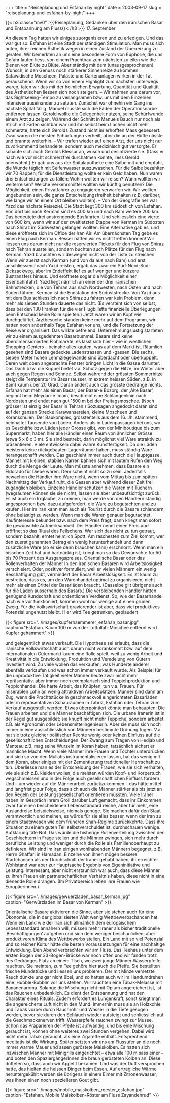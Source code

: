 +++
title = "Reiseplanung und Esfahan by night"
date = 2003-09-17
slug = "reiseplanung-und-esfahan-by-night"
+++

{{< h3 class="mv0" >}}Reiseplanung, Gedanken über den iranischen Basar und Entspannung am Fluss{{< /h3 >}}
17\. September

An diesem Tag hatten wir einiges zuorganisieren und zu erledigen. Und das war gut so. Esfahan ist eine Stadt der ständigen Stimulation. Man muss sich hüten, ihrer reichen Ästhetik wegen in einen Zustand der Überreizung zu geraten. Wir bemerkten an uns eine besondere Form von Euphorie, die uns Gefahr laufen liess, von einem Prachtbau zum nächsten zu eilen wie die Bienen von Blüte zu Blüte. Aber ständig mit dem (unausgesprochenen) Wunsch, in den Genuss noch stärkerer Sinnenreize zu kommen. Safawidische Moscheen, Paläste und Gartenanlagen wirken in der Tat berauschend. Wenn wir so von einem Highlight zum nächsten unterwegs waren, taten wir das mit der heimlichen Erwartung, Quantität und Qualität des Ästhetischen liessen sich noch steigern. – Wir nahmen uns darum vor, das Sightseeing-Tempo zu verlangsamen bzw. uns mit dem Einzelnen intensiver auseinander zu setzten.
Zunächst war ohnehin ein Gang ins nächste Spital fällig. Manuel musste sich die Fäden der Operationsnarbe entfernen lassen. Gerold wollte die Gelegenheit nutzen, seine Schürfwunde einem Arzt zu zeigen. Während der Schnitt in Manuels Bauch nur noch als Strich mit Fäden sichtbar war und ihn selbst beim Lachen nicht mehr schmerzte, hatte sich Gerolds Zustand nicht im erhofften Mass gebessert. Zwar waren die meisten Schürfungen verheilt, aber die an der Hüfte nässte und brannte weiterhin. – Wir trafen wieder auf einen Arzt, der uns nicht nur zuvorkommend behandelte, sondern auch medizinisch gut versorgte. Er schaute sich auch Gerolds Blessur an, wusch und desinfizierte sie. (Dass er nach wie vor nicht schmerzfrei durchatmen konnte, liess Gerold unerwähnt.) Er gab uns aus der Spitalapotheke eine Salbe mit und empfahl, die Wunde täglich mit Seifenwasser auszuwaschen. Für die Salbe bezahlten wir 70 Rappen; für die Dienstleistung wollte er kein Geld haben.
Nun waren drei Entscheidungen zu fällen: Wohin wollten wir reisen? Wann wollten wir weiterreisen? Welche Verkehrsmittel wollten wir künftig benützen? Die Möglichkeit, einen Privatfahrer zu engagieren verwarfen wir. Wir wollten ungebunden sein, die ganze Entscheidungsfreiheit behalten (z.B. darüber, wie lange wir an einem Ort bleiben wollten). – Von der Geografie her war Yazd das nächste Reiseziel. Die Stadt liegt 300 km südöstlich von Esfahan. Von dort bis nach Kerman sind es 400 km und nach Bam weitere 200 km. Das bedeutete drei anstrengende Busfahrten. Und schliesslich eine vierte von 600 km, wenn wir auf der zweitletzten Etappe von Kerman im Südosten nach Shiraz im Südwesten gelangen wollten. Eine Alternative gab es, und diese eröffnete sich im Office der Iran Air. Am übernächsten Tag gebe es einen Flug nach Kerman. Besser hätten wir es nicht treffen können! Wir liessen uns darum nicht nur die reservierten Tickets für den Flug von Shiraz nach Tehran ausstellen, sondern buchten auch Plätze für den Flug nach Kerman. Yazd brauchten wir deswegen nicht von der Liste zu streichen. Wenn wir zuerst nach Kerman (und von da aus nach Bam) und erst anschliessend nach Yazd reisten, ergab das zwar ein Süd-Nord-Süd-Zickzackweg, aber im Endeffekt lief es auf weniger und kürzere Bustransfers hinaus. Und eröffnete sogar die Möglichkeit einer Eisenbahnfahrt. Yazd liegt nämlich an einer der drei iranischen Bahnstrecken, die von Tehran aus nach Nordwesten, nach Osten und nach Süden führen. Kerman ist die Endstation der Südoststrecke. Von Yazd aus mit dem Bus schliesslich nach Shiraz zu fahren war kein Problem, denn mehr als sieben Stunden dauerte das nicht. (Es versteht sich von selbst, dass bei den 130 Franken für die vier Flugbillette finanzielle Überlegungen beim Entscheid keine Rolle spielten.)
Jetzt waren wir im Kopf wie durchgelüftet. Arztbesuche standen keine mehr auf dem Programm, wir hatten noch anderthalb Tage Esfahan vor uns, und die Fortsetzung der Reise war organisiert. Das wirkte befreiend. Unternehmungslustig starteten wir zu einem ausgedehnten Basarbummel.
Basare sind keine überdimensionierten Flohmärkte, es lässt sich hier – wie in westlichen Shopping-Centers – beinahe alles kaufen, was auf dem Markt ist. Räumlich gesehen sind Basare gedeckte Ladenstrassen und -gassen. Die sechs, sieben Meter hohen Lehmziegelwände sind überdacht oder überkuppelt. Deren weit oben angebrachte Fenster bringen Licht in die Gasse darunter. Das Dach bzw. die Kuppel bietet v.a. Schutz gegen die Hitze, im Winter aber auch gegen Regen und Schnee. Selbst während der grössten Sommerhitze steigt die Temperatur im Basar (ausser im extrem heissen Süden, z.B. in Bam) kaum über 20 Grad. Daran ändert auch das grösste Gedränge nichts.
Esfahan hat mehr als einen Basar; der Bazar-é Bozorg, der ‚Alte Basar’, beginnt beim Meydan-é Imam, beschreibt eine Schlangenlinie nach Nordosten und endet nach gut 1500 m bei der Freitagsmoschee. (Noch grösser ist einzig der Basar in Tehran.) Sozusagen angedockt daran sind auf der ganzen Strecke Karawansereien, kleine Moscheen und Koranschulen. Der Baukomplex, grösstenteils aus dem 16. Jh. stammend, beinhaltet Tausende von Läden.
Anders als in Ladenpassagen bei uns, wo es Geschäfte bzw. Läden jeder Grösse gibt, von der Miniboutique bis zum Supermarkt, haben hier alle Händler einen Raum von ähnlicher Grösse (etwa 5 x 6 x 3 m). Sie sind bestrebt, darin möglichst viel Ware attraktiv zu präsentieren. Viele entwickeln dabei wahre Kunstfertigkeit.
Da die Läden meistens keine rückgebauten Lagerräumer haben, muss ständig Ware herangeschafft werden. Das geschieht immer auch durch die Hauptgasse. Männer mit kleinen, stabilen Karren bahnen sich mit lautem Rufen den Weg durch die Menge der Leute.
Man müsste annehmen, dass Basare ein Eldorado für Diebe wären. Dem scheint nicht so zu sein. Jedenfalls bewachen die Händler ihre Ware nicht, wenn vom Mittag bis zum späten Nachmittag der Verkauf ruht, die Gassen aber während dieser Zeit frei zugänglich bleiben. Einzelne Händler schützen die Waren mit Tüchern (wegräumen können sie sie nicht), lassen sie aber unbeaufsichtigt zurück.
Es ist auch ein Irrglaube, zu meinen, man werde von den Händlern ständig angesprochen bzw. dazu aufgefordert, die Ware zu begutachten und zu kaufen. Hier im Iran kann man auch als Tourist durch die Basare schlendern, ohne belästigt zu werden. Wenn man die Waren genauer begutachtet, Kaufinteresse bekundet bzw. nach dem Preis fragt, dann kriegt man sofort die gewünschte Aufmerksamkeit. Der Händler nennt einen Preis und eröffnet so das Ritual des Feilschens. Wer sich das nicht zu tun getraut, sondern bezahlt, erntet heimlich Spott. Am raschesten zum Ziel kommt, wer den zuerst genannten Betrag ein wenig herunterhandelt und dann zusätzliche Ware (so er sie denn brauchen kann) erschnorrt. Wenn man ein bisschen Zeit hat und hartnäckig ist, kriegt man so das Gewünschte für 50 bis 70 Prozent des Ausgangspreises.
Orientalische Basar oder das Rollenverhalten der Männer
In den iranischen Basaren wird Arbeitslosigkeit verschleiert. Oder, positiver formuliert, weil er vielen Männern ein wenig Beschäftigung gibt, vermindert der Basar Arbeitslosigkeit. Es ist kaum zu bestreiten, dass es, um den Warenhandel optimal zu organisieren, nicht mehr als einen Drittel der Basarläden braucht. (Dasselbe gilt übrigens auch für die Läden ausserhalb des Basars.) Die verbleibenden Händler hätten genügend Kundschaft und ordentlichen Verdienst. So, wie der Basarhandel nach wie vor funktioniert, kommen wohl nur wenige auf einen grünen Zweig. Für die Volkswirtschaft gravierender ist aber, dass viel produktives Potenzial ungenutzt bleibt. Hier wird Tee getrunken, geplaudert 

{{< figure src="../images/kupferhaemmerer_esfahan_basar.jpg" caption="Esfahan. Kaum 100 m von der Lotfollah-Moschee entfernt wird Kupfer gehämmert" >}}

und gelegentlich etwas verkauft. Die Hypothese sei erlaubt, dass die iranische Volkswirtschaft auch darum nicht vorankommt bzw. auf dem internationalen Gütermarkt kaum eine Rolle spielt, weil zu wenig Arbeit und Kreativität in die Entwicklung, Produktion und Veredelung von Gütern investiert wird. Zu viele wollen das verkaufen, was Hunderte anderer ebenfalls verkaufen und was schon immer verkauft wurde. Als Beispiel für die unproduktive Tätigkeit vieler Männer heute zwar nicht mehr repräsentativ, aber immer noch exemplarisch sind Teppichproduktion und Teppichhandel. Die harte Arbeit, das Knüpfen, tun v.a. Frauen. Für miserablen Lohn an wenig attraktiven Arbeitsplätzen. Männer sind dann am Zug, wenn die Prachtstücke in geschmackvoll eingerichteten Basarläden oder in repräsentativen Schauräumen in Tabriz, Esfahan oder Tehran zum Verkauf ausgestellt werden. Etwas überpointiert könnte man behaupten: Die Frauen arbeiten und die Männer beschäftigen sich.
Die urbane Iranerin ist in der Regel gut ausgebildet; sie knüpft nicht mehr Teppiche, sondern arbeitet z.B. als Agronomin oder Lebensmittelingenieurin. Aber sie muss sich noch immer in eine ausschliesslich von Männern bestimmte Ordnung fügen. V.a. hat sie trotz gleicher politischer Rechte wenig oder keinen Einfluss auf die gesellschaftlichen Entscheidungen. Der Zwang zum Tragen von Hedjab und Manteau z.B. mag seine Wurzeln im Koran haben, tatsächlich sichert er männliche Macht. Wenn viele Männer ihre Frauen und Töchter unterdrücken und sich so von den Mullahs instrumentalisieren lassen, hat das wenig mit dem Koran, aber einiges mit der Zementierung traditioneller Herrschaft zu tun. Überliesse man es der Entscheidung der Frauen, wie sie sich verhalten, wie sie sich z.B. kleiden wollen, die meisten würden Kopf- und Körpertuch wegschmeissen und in der Folge auch gesellschaftlichen Einfluss fordern. Und – um wieder auf die Männerarbeit zurückzukommen – das hätte mittel- und langfristig zur Folge, dass sich auch die Männer stärker als bis jetzt an den Regeln der Leistungsgesellschaft orientieren müssten.
Viele Iraner haben im Gespräch ihrem Groll darüber Luft gemacht, dass ihr Einkommen zwar für einen bescheidenen Lebensstandard reiche, aber für mehr, eine Auslandreise beispielsweise, niemals genüge. Sie machen dafür den Staat verantwortlich und meinen, es würde für sie alles besser, wenn der Iran zu einem Staatswesen wie dem früheren Shah-Regime zurückkehrte. Dass ihre Situation zu einem guten Teil selbstverschuldet ist, durchschauen wenige. Aufklärung täte Not. Das würde die bisherige Rollenverteilung zwischen den Geschlechtern in Frage stellen und die Männer zwingen, sich mehr durch berufliche Leistung und weniger durch die Rolle als Familienoberhaupt zu definieren.
Wir sind im Iran einigen wohlhabenden Männern begegnet, z.B. Herrn Ghaffari in Hamadan. Einzelne von ihnen mögen bessere Startchancen als der Durchschnitt der Iraner gehabt haben, ihr erreichter Wohlstand war aber zur Hauptsache Ergebnis von Eigeninitiative und Leistung. Interessant, aber nicht erstaunlich war auch, dass diese Männer zu ihren Frauen ein partnerschaftlichen Verhältnis haben, diese nicht in eine dienende Rolle drängen. (Im Privatbereich leben ihre Frauen wie Europäerinnen.)

{{< figure src="../images/gewuerzladen_basar_kerman.jpg" caption="Gerwürzladen im Basar von Kerman" >}}

Orientalische Basare aktivieren die Sinne, aber sie stehen auch für eine Ökonomie, die in der globalisierten Welt wenig Wettbewerbschancen hat. Wenn ein Land wie der Iran sich allmählich dem europäischem Lebensstandard annähern will, müssen mehr Iraner als bisher traditionelle ‚Beschäftigungen’ aufgeben und sich dem weniger beschaulichen, aber produktiveren Klima des Wettbewerbs stellen. Ein Land mit so viel Potenzial und so reicher Kultur hätte die besten Voraussetzungen für eine nachhaltige Entwicklung.
Den Abend verbrachten wir am Fluss. Das Teehaus unter dem ersten Bogen der 33-Bogen-Brücke war noch offen und wir fanden trotz des Gedränges Platz an einem Tisch, wo zwei junge Männer Wasserpfeife rauchten. Sie meinten, zum Tee gehöre hier auch die Pfeife. Sie bestellten frische Mundstücke und liessen uns probieren. Der mit Minze versetzte Rauch dünkte uns gar nicht übel, und so hatten auch wir im Handumdrehen eine ‚Hubble-Bubble’ vor uns stehen. Wir rauchten eine Tabak-Melasse mit Bananenaroma. Solange die Mischung nicht mit Opium angereichert ist, ist das Rauchen unbedenklich. Es dient der Entspannung und hat den Charakter eines Rituals. Zudem erfordert es Lungenkraft, sonst kriegt man die angereicherte Luft nicht in den Mund. Immerhin muss sie an Holzkohle und Tabak vorbei durch Rauchrohr und Wasser in die Tiefe gesogen werden, bevor sie durch den Schlauch wieder aufsteigt und schliesslich auf die Geschmacksnerven trifft.
Wasserpfeife rauchen zwingt zur Musse. Schon das Präparieren der Pfeife ist aufwändig, und bis eine Mischung geraucht ist, können ohne weiteres zwei Stunden vergehen. Dabei wird nicht mehr Tabak geraucht, als eine Zigarette enthält. Entsprechend meditativ ist die Wirkung.
Später setzten wir uns am Flussufer an die noch immer warme Mauer und assen geröstete Maiskolben. Es hatten sich inzwischen Männer mit Minigrills eingerichtet – etwa alle 100 m sass einer – und boten den SpaziergängerInnen die braun gerösteten Kolben an. Diese dufteten so, dass auch wir Appetit bekamen. Und was der Duft versprochen hatte, das hielten die heissen Dinger beim Essen. Auf erträgliche Wärme heruntergekühlt werden sie übrigens in einem Eimer mit Zitronenwasser, was ihnen einen noch spezielleren Gout gibt.

{{< figure src="../images/mobile_maiskolben_roester_esfahan.jpg" caption="Esfahan. Mobile Maiskolben-Röster am Fluss Zayandehrud" >}}
